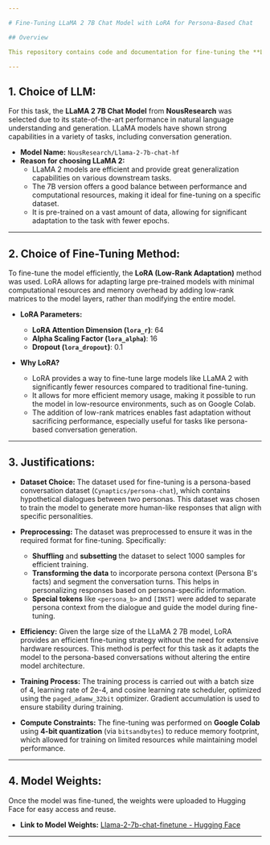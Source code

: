 ```yaml
---

# Fine-Tuning LLaMA 2 7B Chat Model with LoRA for Persona-Based Chat

## Overview

This repository contains code and documentation for fine-tuning the **LLaMA 2 7B Chat Model** using the **LoRA (Low-Rank Adaptation)** method on a persona-based dataset. The goal is to personalize the model's responses based on a defined persona while ensuring efficient training using LoRA.

---
```


## 1. **Choice of LLM:**

For this task, the **LLaMA 2 7B Chat Model** from **NousResearch** was selected due to its state-of-the-art performance in natural language understanding and generation. LLaMA models have shown strong capabilities in a variety of tasks, including conversation generation. 

- **Model Name:** `NousResearch/Llama-2-7b-chat-hf`
- **Reason for choosing LLaMA 2:**
  - LLaMA 2 models are efficient and provide great generalization capabilities on various downstream tasks.
  - The 7B version offers a good balance between performance and computational resources, making it ideal for fine-tuning on a specific dataset.
  - It is pre-trained on a vast amount of data, allowing for significant adaptation to the task with fewer epochs.

---

## 2. **Choice of Fine-Tuning Method:**

To fine-tune the model efficiently, the **LoRA (Low-Rank Adaptation)** method was used. LoRA allows for adapting large pre-trained models with minimal computational resources and memory overhead by adding low-rank matrices to the model layers, rather than modifying the entire model.

- **LoRA Parameters:**
  - **LoRA Attention Dimension (`lora_r`)**: 64
  - **Alpha Scaling Factor (`lora_alpha`)**: 16
  - **Dropout (`lora_dropout`)**: 0.1
  
- **Why LoRA?**
  - LoRA provides a way to fine-tune large models like LLaMA 2 with significantly fewer resources compared to traditional fine-tuning.
  - It allows for more efficient memory usage, making it possible to run the model in low-resource environments, such as on Google Colab.
  - The addition of low-rank matrices enables fast adaptation without sacrificing performance, especially useful for tasks like persona-based conversation generation.

---

## 3. **Justifications:**

- **Dataset Choice:** The dataset used for fine-tuning is a persona-based conversation dataset (`Cynaptics/persona-chat`), which contains hypothetical dialogues between two personas. This dataset was chosen to train the model to generate more human-like responses that align with specific personalities.
  
- **Preprocessing:** The dataset was preprocessed to ensure it was in the required format for fine-tuning. Specifically:
  - **Shuffling** and **subsetting** the dataset to select 1000 samples for efficient training.
  - **Transforming the data** to incorporate persona context (Persona B's facts) and segment the conversation turns. This helps in personalizing responses based on persona-specific information.
  - **Special tokens** like `<persona_b>` and `[INST]` were added to separate persona context from the dialogue and guide the model during fine-tuning.
  
- **Efficiency:** Given the large size of the LLaMA 2 7B model, LoRA provides an efficient fine-tuning strategy without the need for extensive hardware resources. This method is perfect for this task as it adapts the model to the persona-based conversations without altering the entire model architecture.
  
- **Training Process:** The training process is carried out with a batch size of 4, learning rate of 2e-4, and cosine learning rate scheduler, optimized using the `paged_adamw_32bit` optimizer. Gradient accumulation is used to ensure stability during training.

- **Compute Constraints:** The fine-tuning was performed on **Google Colab** using **4-bit quantization** (via `bitsandbytes`) to reduce memory footprint, which allowed for training on limited resources while maintaining model performance.

---

## 4. **Model Weights:**

Once the model was fine-tuned, the weights were uploaded to Hugging Face for easy access and reuse.

- **Link to Model Weights:** [Llama-2-7b-chat-finetune - Hugging Face](https://huggingface.co/rudrajadon18/Llama-2-7b-chat-finetune)

---
